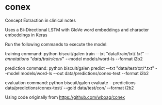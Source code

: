 # conex
Concept Extraction in clinical notes

Uses a Bi-Directional LSTM with GloVe word embeddings and character embeddings in Keras

Run the following commands to execute the model:

training command: python biscuit/galen train --txt "data/train/txt/*.txt" --annotations "data/train/con/*" --model models/word-ls --format i2b2

prediction command: python biscuit/galen predict --txt "data/test/txt/*.txt" --model models/word-ls --out data/predictions/conex-test --format i2b2

evaluation command: python biscuit/galen evaluate --predictions data/predictions/conex-test/ --gold data/test/con/ --format i2b2

Using code originally from https://github.com/wboag/conex
